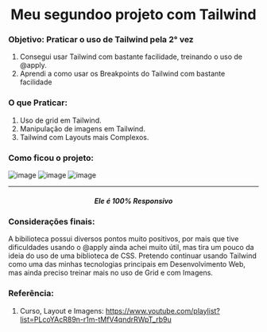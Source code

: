 <h1 align='center'>Meu segundoo projeto com Tailwind</h1>

### Objetivo: Praticar o uso de Tailwind pela 2° vez
1. Consegui usar Tailwind com bastante facilidade, treinando o uso de @apply.
2. Aprendi a como usar os Breakpoints do Tailwind com bastante facilidade

### O que Praticar:
1. Uso de grid em Tailwind.
2. Manipulação de imagens em Tailwind.
3. Tailwind com Layouts mais Complexos.

### Como ficou o projeto:

![image](https://github.com/Gustavonn07/Resort-Tailwind/assets/84361085/4f935ef8-6c64-44f5-9127-fac9b24827a9)
![image](https://github.com/Gustavonn07/Resort-Tailwind/assets/84361085/bbee98e6-cc20-4774-85a8-859c94188fdb)
![image](https://github.com/Gustavonn07/Resort-Tailwind/assets/84361085/4c32fed5-7697-41b5-b637-bef9b6efd03d)

<hr>

<div align='center'>
  
##### Ele é 100% Responsivo
</div>

### Considerações finais:
A bibilioteca possui diversos pontos muito positivos, por mais que tive dificuldades usando o @apply ainda achei muito útil, mas tira um pouco da ideia do uso de uma biblioteca de CSS. Pretendo continuar usando Tailwind como uma das minhas tecnologias principais em Desenvolvimento Web, mas ainda preciso treinar mais no uso de Grid e com Imagens.

### Referência:
1. Curso, Layout e Imagens: https://www.youtube.com/playlist?list=PLcoYAcR89n-r1m-tMfV4qndrRWpT_rb9u
